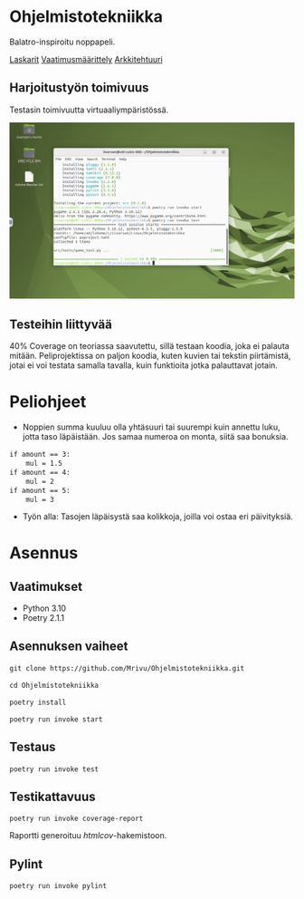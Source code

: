 # Ohjelmistotekniikka
Balatro-inspiroitu noppapeli.

[Laskarit](https://github.com/Mrivu/Ohjelmistotekniikka/tree/main/laskarit)
[Vaatimusmäärittely](https://github.com/Mrivu/Ohjelmistotekniikka/tree/main/dokumentaatio/vaatimusmaarittely.md)
[Arkkitehtuuri](https://github.com/Mrivu/Ohjelmistotekniikka/tree/main/dokumentaatio/arkkitehtuuri.md)

## Harjoitustyön toimivuus
Testasin toimivuutta virtuaaliympäristössä.

![Testi](images/Virtuaaliymparistotesti.png)

## Testeihin liittyvää
40% Coverage on teoriassa saavutettu, sillä testaan koodia, joka ei palauta mitään. Peliprojektissa on paljon koodia, kuten kuvien tai tekstin piirtämistä, jotai ei voi testata samalla tavalla, kuin funktioita jotka palauttavat jotain.

# Peliohjeet
- Noppien summa kuuluu olla yhtäsuuri tai suurempi kuin annettu luku, jotta taso läpäistään. Jos samaa numeroa on monta, siitä saa bonuksia. 
```
if amount == 3:
    mul = 1.5
if amount == 4:
    mul = 2
if amount == 5:
    mul = 3
```
- Työn alla: Tasojen läpäisystä saa kolikkoja, joilla voi ostaa eri päivityksiä.
# Asennus
## Vaatimukset
- Python 3.10
- Poetry 2.1.1
## Asennuksen vaiheet
```
git clone https://github.com/Mrivu/Ohjelmistotekniikka.git
```
```
cd Ohjelmistotekniikka
```
```
poetry install
```
```
poetry run invoke start
```

## Testaus
```
poetry run invoke test
```
## Testikattavuus
```
poetry run invoke coverage-report
```
Raportti generoituu _htmlcov_-hakemistoon.

## Pylint
```
poetry run invoke pylint
```